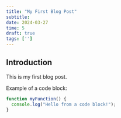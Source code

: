 ```yaml
---
title: "My First Blog Post"
subtitle:
date: 2024-03-27
time: 5
draft: true
tags: ['']
---
```


## Introduction

This is my first blog post.

Example of a code block:

```js
function myFunction() {
  console.log("Hello from a code block!");
}
